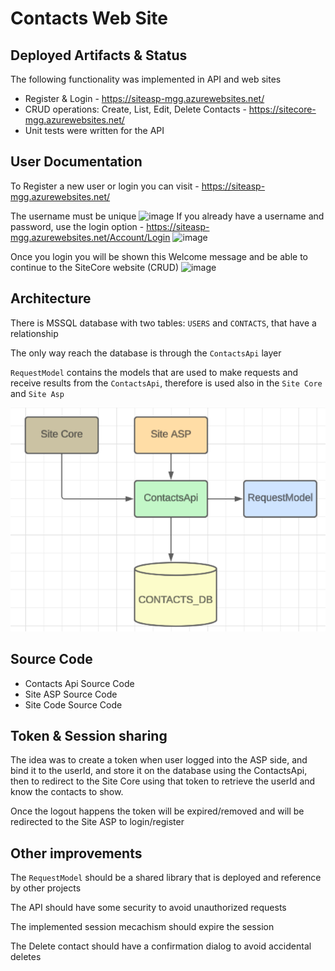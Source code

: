 # Contacts Web Site

## Deployed Artifacts & Status
The following functionality was implemented in API and web sites
- Register & Login - https://siteasp-mgg.azurewebsites.net/ 
- CRUD operations: Create, List, Edit, Delete Contacts - https://sitecore-mgg.azurewebsites.net/ 
- Unit tests were written for the API

## User Documentation

To Register a new user or login you can visit - https://siteasp-mgg.azurewebsites.net/

The username must be unique
![image](https://github.com/mauriciogracia/Diceus-SiteCore/assets/2321661/8f2e08d4-eac6-41f5-b737-c9959099d5c7)
If you already have a username and password, use the login option - https://siteasp-mgg.azurewebsites.net/Account/Login
![image](https://github.com/mauriciogracia/Diceus-SiteCore/assets/2321661/ba737844-c207-489b-930f-45c59d42feb4)

Once you login you will be shown this Welcome message and be able to continue to the SiteCore website (CRUD)
![image](https://github.com/mauriciogracia/Diceus-SiteCore/assets/2321661/4c2e21d5-d2f1-4805-8273-ca550253bf87)


## Architecture

There is MSSQL database with two tables: `USERS` and `CONTACTS`, that have a relationship

The only way reach the database is through the `ContactsApi` layer

`RequestModel` contains the models that are used to make requests and receive results from the `ContactsApi`, 
therefore is used also in the `Site Core` and `Site Asp`

![Architecture Diagram](Architecture.png)

## Source Code

- Contacts Api Source Code 
- Site ASP Source Code
- Site Code Source Code

## Token & Session sharing

The idea was to create a token when user logged into the ASP side, and bind it to the userId, and store it on the database using the ContactsApi, then to redirect to the Site Core using that token to retrieve the userId and know the contacts to show.

Once the logout happens the token will be expired/removed and will be redirected to the Site ASP to login/register

## Other improvements

The `RequestModel` should be a shared library that is deployed and reference by other projects

The API should have some security to avoid unauthorized requests

The implemented session mecachism should expire the session

The Delete contact should have a confirmation dialog to avoid accidental deletes
